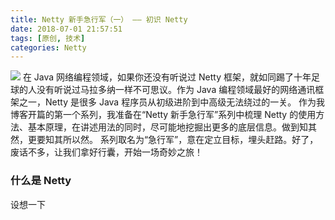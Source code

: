 ```yaml
---
title: Netty 新手急行军（一） —— 初识 Netty
date: 2018-07-01 21:57:51
tags: [原创, 技术]
categories: Netty
---
```

![](/images/nettylogo.jpg)
在 Java 网络编程领域，如果你还没有听说过 Netty 框架，就如同踢了十年足球的人没有听说过马拉多纳一样不可思议。作为 Java 编程领域最好的网络通讯框架之一，Netty 是很多 Java 程序员从初级进阶到中高级无法绕过的一关。
作为我博客开篇的第一个系列，我准备在“Netty 新手急行军”系列中梳理 Netty 的使用方法、基本原理，在讲述用法的同时，尽可能地挖掘出更多的底层信息。做到知其然，更要知其所以然。
系列取名为“急行军”，意在定立目标，埋头赶路。好了，废话不多，让我们拿好行囊，开始一场奇妙之旅！
<!-- more -->
### 什么是 Netty
设想一下